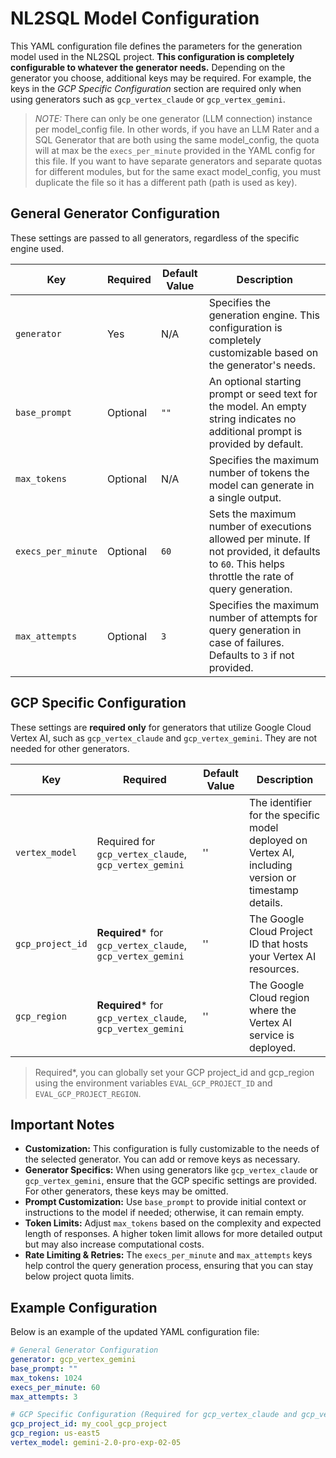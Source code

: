 # NL2SQL Model Configuration

This YAML configuration file defines the parameters for the generation model used in the NL2SQL project. **This configuration is completely configurable to whatever the generator needs.** Depending on the generator you choose, additional keys may be required. For example, the keys in the *GCP Specific Configuration* section are required only when using generators such as `gcp_vertex_claude` or `gcp_vertex_gemini`.

> *NOTE:* There can only be one generator (LLM connection) instance per model_config file. In other words, if you have an LLM Rater and a SQL Generator that are both using the same model_config, the quota will at max be the `execs_per_minute` provided in the YAML config for this file. If you want to have separate generators and separate quotas for different modules, but for the same exact model_config, you must duplicate the file so it has a different path (path is used as key).

## General Generator Configuration

These settings are passed to all generators, regardless of the specific engine used.

| **Key**            | **Required** | **Default Value** | **Description**                                                                                                                                                                    |
| ------------------ | ------------ | ----------------- | ---------------------------------------------------------------------------------------------------------------------------------------------------------------------------------- |
| `generator`        | Yes          | N/A               | Specifies the generation engine. This configuration is completely customizable based on the generator's needs.                                                                                                                                                                             |
| `base_prompt`      | Optional     | `""`              | An optional starting prompt or seed text for the model. An empty string indicates no additional prompt is provided by default.                                                                                                                                                                           |
| `max_tokens`       | Optional     | N/A               | Specifies the maximum number of tokens the model can generate in a single output.                                                                                                                                                                            |
| `execs_per_minute` | Optional     | `60`              | Sets the maximum number of executions allowed per minute. If not provided, it defaults to `60`. This helps throttle the rate of query generation.                                                                                                                                                                        |
| `max_attempts`     | Optional     | `3`               | Specifies the maximum number of attempts for query generation in case of failures. Defaults to `3` if not provided.                                                                                                                                                                          |

## GCP Specific Configuration

These settings are **required only** for generators that utilize Google Cloud Vertex AI, such as `gcp_vertex_claude` and `gcp_vertex_gemini`. They are not needed for other generators.

| **Key**           | **Required**                           | **Default Value**              | **Description**                                                                                                                                                                           |
| ----------------- | ------------------------------------------ | ------------------------------ | ----------------------------------------------------------------------------------------------------------------------------------------------------------------------------------------- |
| `vertex_model`    | Required for `gcp_vertex_claude`, `gcp_vertex_gemini`   | ''  | The identifier for the specific model deployed on Vertex AI, including version or timestamp details.                                                                                                                                                                                  |
| `gcp_project_id`  | **Required*** for `gcp_vertex_claude`, `gcp_vertex_gemini`   | ''                             | The Google Cloud Project ID that hosts your Vertex AI resources.                                                                                                                                                                                |
| `gcp_region`      | **Required*** for `gcp_vertex_claude`, `gcp_vertex_gemini`   | ''                             | The Google Cloud region where the Vertex AI service is deployed.                                                                                                                                                                                 |

> Required*, you can globally set your GCP project_id and gcp_region using the environment variables `EVAL_GCP_PROJECT_ID` and `EVAL_GCP_PROJECT_REGION`. 

## Important Notes

- **Customization:** This configuration is fully customizable to the needs of the selected generator. You can add or remove keys as necessary.
- **Generator Specifics:** When using generators like `gcp_vertex_claude` or `gcp_vertex_gemini`, ensure that the GCP specific settings are provided. For other generators, these keys may be omitted.
- **Prompt Customization:** Use `base_prompt` to provide initial context or instructions to the model if needed; otherwise, it can remain empty.
- **Token Limits:** Adjust `max_tokens` based on the complexity and expected length of responses. A higher token limit allows for more detailed output but may also increase computational costs.
- **Rate Limiting & Retries:** The `execs_per_minute` and `max_attempts` keys help control the query generation process, ensuring that you can stay below project quota limits.


## Example Configuration

Below is an example of the updated YAML configuration file:

```yaml
# General Generator Configuration
generator: gcp_vertex_gemini
base_prompt: ""
max_tokens: 1024
execs_per_minute: 60
max_attempts: 3

# GCP Specific Configuration (Required for gcp_vertex_claude and gcp_vertex_gemini)
gcp_project_id: my_cool_gcp_project
gcp_region: us-east5
vertex_model: gemini-2.0-pro-exp-02-05
```
